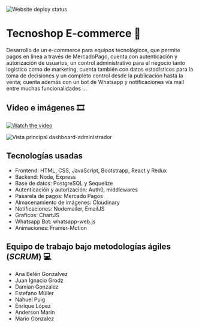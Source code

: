 ![Website deploy status](https://img.shields.io/website?url=https%3A%2F%2Fe-commerce-tecnoshop.vercel.app)

# Tecnoshop E-commerce 🔻

Desarrollo de un e-commerce para equipos tecnológicos, que permite pagos en línea a través de MercadoPago, cuenta con autenticación y autorización de usuarios, un control administrativo para el negocio tanto logistico como de marketing, cuenta también con datos estadísticos para la toma de decisiones y un completo control desde la publicación hasta la venta; cuenta además con un bot de Whatsapp y notificaciones vía mail entre muchas funcionalidades ...

## Video e imágenes 🎞

[![Watch the video](https://media.licdn.com/dms/image/C4D2DAQFKbOXmvQzg6g/profile-treasury-image-shrink_800_800/0/1668657343730?e=1673287200&v=beta&t=VJ2hyZGmJG285LcNZ-hg9kikZq3bOoHxwdpjUnXCVHw)](https://youtu.be/gGcDLVBeC0U)

![Vista principal dashboard-administrador](https://media.licdn.com/dms/image/C4D2DAQG2F0x5py585g/profile-treasury-image-shrink_800_800/0/1668657576982?e=1673287200&v=beta&t=0GdtvOuUVvxLd2vXkafXaQVJ2tiE7T-F76nk7gOW11E)

## Tecnologías usadas

- Frontend: HTML, CSS, JavaScript, Bootstrapp, React y Redux
- Backend: Node, Express
- Base de datos: PostgreSQL y Sequelize
- Autenticación y autorización: Auth0, middlewares
- Pasarela de pagos: Mercado Pagos
- Almacenamiento de imágenes: Cloudinary
- Notificaciones: Nodemailer, EmailJS
- Graficos: ChartJS
- Whatsapp Bot: whatsapp-web.js
- Animaciones: Framer-Motion

## Equipo de trabajo bajo metodologías ágiles (***SCRUM***) 💻

- Ana Belén Gonzalvez
- Juan Ignacio Grodz
- Damian Gonzalez
- Estefano Müller
- Nahuel Puig
- Enrique López
- Anderson Marín
- Mario Gonzalez
